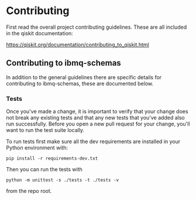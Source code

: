 # Contributing

First read the overall project contributing guidelines. These are all
included in the qiskit documentation:

https://qiskit.org/documentation/contributing_to_qiskit.html

## Contributing to ibmq-schemas

In addition to the general guidelines there are specific details for
contributing to ibmq-schemas, these are documented below.

### Tests

Once you've made a change, it is important to verify that your change
does not break any existing tests and that any new tests that you've added
also run successfully. Before you open a new pull request for your change,
you'll want to run the test suite locally.

To run tests first make sure all the dev requirements are installed in
your Python environment with:
```
pip install -r requirements-dev.txt
```

Then you can run the tests with

```
python -m unittest -s ./tests -t ./tests -v
```

from the repo root.
